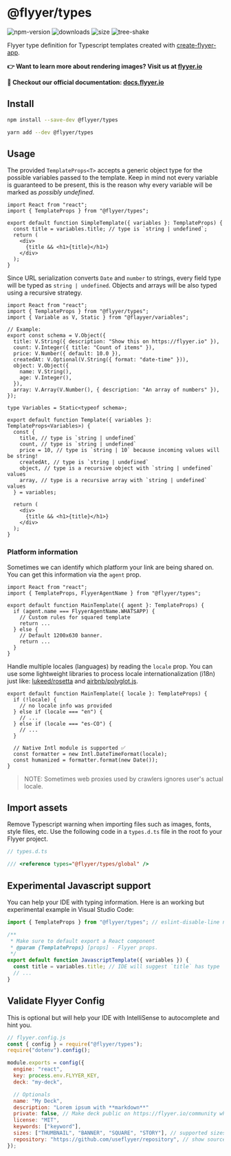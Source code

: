 # @flyyer/types

![npm-version](https://badgen.net/npm/v/@flyyer/types)
![downloads](https://badgen.net/npm/dt/@flyyer/types)
![size](https://badgen.net/bundlephobia/minzip/@flyyer/types)
![tree-shake](https://badgen.net/bundlephobia/tree-shaking/@flyyer/types)

Flyyer type definition for Typescript templates created with [create-flyyer-app](https://github.com/useflyyer/create-flyyer-app/).

**👉 Want to learn more about rendering images? Visit us at [flyyer.io](https://flyyer.io?ref=flyyer-types)**

**📖 Checkout our official documentation: [docs.flyyer.io](https://docs.flyyer.io/docs/advanced/typescript?ref=flyyer-types)**

## Install

```sh
npm install --save-dev @flyyer/types

yarn add --dev @flyyer/types
```

## Usage

The provided `TemplateProps<T>` accepts a generic object type for the possible variables passed to the template. Keep in mind not every variable is guaranteed to be present, this is the reason why every variable will be marked as _possibly undefined_.

```tsx
import React from "react";
import { TemplateProps } from "@flyyer/types";

export default function SimpleTemplate({ variables }: TemplateProps) {
  const title = variables.title; // type is `string | undefined`;
  return (
    <div>
      {title && <h1>{title}</h1>}
    </div>
  );
}
```

Since URL serialization converts `Date` and `number` to strings, every field type will be typed as `string | undefined`. Objects and arrays will be also typed using a recursive strategy.

```tsx
import React from "react";
import { TemplateProps } from "@flyyer/types";
import { Variable as V, Static } from "@flayyer/variables";

// Example:
export const schema = V.Object({
  title: V.String({ description: "Show this on https://flyyer.io" }),
  count: V.Integer({ title: "Count of items" }),
  price: V.Number({ default: 10.0 }),
  createdAt: V.Optional(V.String({ format: "date-time" })),
  object: V.Object({
    name: V.String(),
    age: V.Integer(),
  }),
  array: V.Array(V.Number(), { description: "An array of numbers" }),
});

type Variables = Static<typeof schema>;

export default function Template({ variables }: TemplateProps<Variables>) {
  const {
    title, // type is `string | undefined`
    count, // type is `string | undefined`
    price = 10, // type is `string | 10` because incoming values will be string!
    createdAt, // type is `string | undefined`
    object, // type is a recursive object with `string | undefined` values
    array, // type is a recursive array with `string | undefined` values
  } = variables;

  return (
    <div>
      {title && <h1>{title}</h1>}
    </div>
  );
}
```

### Platform information

Sometimes we can identify which platform your link are being shared on. You can get this information via the `agent` prop.

```tsx
import React from "react";
import { TemplateProps, FlyyerAgentName } from "@flyyer/types";

export default function MainTemplate({ agent }: TemplateProps) {
  if (agent.name === FlyyerAgentName.WHATSAPP) {
    // Custom rules for squared template
    return ...
  } else {
    // Default 1200x630 banner.
    return ...
  }
}
```

Handle multiple locales (languages) by reading the `locale` prop. You can use some lightweight libraries to process locale internationalization (i18n) just like: [lukeed/rosetta](https://github.com/lukeed/rosetta) and [airbnb/polyglot.js](https://github.com/airbnb/polyglot.js).

```tsx
export default function MainTemplate({ locale }: TemplateProps) {
  if (!locale) {
    // no locale info was provided
  } else if (locale === "en") {
    // ...
  } else if (locale === "es-CO") {
    // ...
  }

  // Native Intl module is supported ✅
  const formatter = new Intl.DateTimeFormat(locale);
  const humanized = formatter.format(new Date());
}
```

> NOTE: Sometimes web proxies used by crawlers ignores user's actual locale.

## Import assets

Remove Typescript warning when importing files such as images, fonts, style files, etc.
Use the following code in a `types.d.ts` file in the root fo your Flyyer project.

```ts
// types.d.ts

/// <reference types="@flyyer/types/global" />
```

## Experimental Javascript support

You can help your IDE with typing information. Here is an working but experimental example in Visual Studio Code:

```js
import { TemplateProps } from "@flyyer/types"; // eslint-disable-line no-unused-vars

/**
 * Make sure to default export a React component
 * @param {TemplateProps} [props] - Flyyer props.
 */
export default function JavascriptTemplate({ variables }) {
  const title = variables.title; // IDE will suggest `title` has type `string | undefined`
  // ...
}
```

## Validate Flyyer Config

This is optional but will help your IDE with IntelliSense to autocomplete and hint you.

```js
// flyyer.config.js
const { config } = require("@flyyer/types");
require("dotenv").config();

module.exports = config({
  engine: "react",
  key: process.env.FLYYER_KEY,
  deck: "my-deck",

  // Optionals
  name: "My Deck",
  description: "Lorem ipsum with **markdown**"
  private: false, // Make deck public on https://flyyer.io/community when `false`.
  license: "MIT",
  keywords: ["keyword"],
  sizes: ["THUMBNAIL", "BANNER", "SQUARE", "STORY"], // supported sizes
  repository: "https://github.com/useflyyer/repository", // show source on https://flyyer.io/community
});
```
